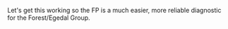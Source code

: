 Let's get this working so the FP is a much easier, more 
reliable diagnostic for the Forest/Egedal Group.
